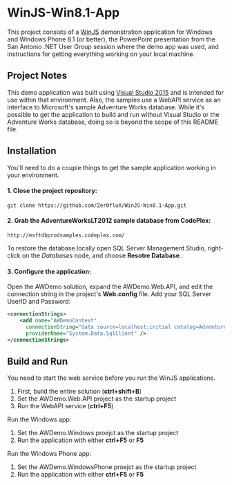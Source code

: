 # WinJS-Win8.1-App
This project consists of a [WinJS](https://github.com/winjs/winjs) demonstration application for Windows and Windows Phone 8.1 (or better), the PowerPoint presentation from the San Antonio .NET User Group session where the demo app was used, and instructions for getting everything working on your local machine.

## Project Notes
This demo application was built using [Visual Studio 2015](https://www.visualstudio.com/en-us/products/visual-studio-community-vs.aspx) and is intended for use within that environment.  Also, the samples use a WebAPI service as an interface to Microsoft's sample Adventure Works database.  While it's possible to get the application to build and run without Visual Studio or the Adventure Works database, doing so is beyond the scope of this README file.

## Installation
You'll need to do a couple things to get the sample application working in your environment.

#### 1. Close the project repository:
```
git clone https://github.com/Zer0fluX/WinJS-Win8.1-App.git
```

#### 2. Grab the AdventureWorksLT2012 sample database from CodePlex:
```
http://msftdbprodsamples.codeplex.com/
```
To restore the database locally open SQL Server Management Studio, right-click on the *Databases* node, and choose **Resotre Database**.

#### 3. Configure the application:
Open the AWDemo solution, expand the AWDemo.Web.API, and edit the connection string in the project's **Web.config** file.  Add your SQL Server UserID and Password:
```XML
<connectionStrings>
    <add name="AWDemoContext" 
      connectionString="data source=localhost;initial catalog=AdventureWorksLT2012;persist security info=True;user id=<YourUserID>;password=<YourPassword>;MultipleActiveResultSets=True;App=EntityFramework" 
      providerName="System.Data.SqlClient" />
</connectionStrings>
```

## Build and Run
You need to start the web service before you run the WinJS applications.

1. First, build the entire solution (**ctrl+shift+B**)
2. Set the AWDemo.Web.API project as the startup project
3. Run the WebAPI service (**ctrl+F5**)

Run the Windows app:

1. Set the AWDemo.Windows proejct as the startup project
2. Run the application with either **ctrl+F5** or **F5**

Run the Windows Phone app:

1. Set the AWDemo.WindowsPhone proejct as the startup project
2. Run the application with either **ctrl+F5** or **F5**
